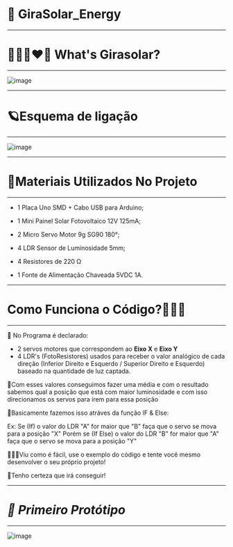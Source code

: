 #                    🌻 GiraSolar_Energy
---------------------------------
# **👨🏻‍🚀❤🌻 What's Girasolar?**
---------------------------------

![image](https://user-images.githubusercontent.com/65203015/124290698-232a0d80-db2a-11eb-90f7-8b1aba7dc0e1.png)

---------------------------------
# **🪐Esquema de ligação**
---------------------------------

![image](https://user-images.githubusercontent.com/65203015/124290899-5ec4d780-db2a-11eb-9971-817b557b4b2c.png)

---------------------------------
# **🧱Materiais Utilizados No Projeto**
---------------------------------

- 1 Placa Uno SMD + Cabo USB para Arduino;

- 1 Mini Painel Solar Fotovoltaico 12V 125mA;

- 2 Micro Servo Motor 9g SG90 180°;

- 4 LDR Sensor de Luminosidade 5mm;

- 4 Resistores de 220 Ω

- 1 Fonte de Alimentação Chaveada 5VDC 1A.

----------------------------------
# **Como Funciona o Código?🤷🏻‍♂️**
----------------------------------
 🚀 No Programa é declarado:
- 2 servos motores que correspondem ao **Eixo X** e **Eixo Y**
- 4 LDR's (FotoResistores) usados para receber o valor analógico de cada direção 
(Inferior Direito e Esquerdo / Superior Direito e Esquerdo) baseado na quantidade de luz captada.

 🚀Com esses valores conseguimos fazer uma média e com o resultado sabemos qual a posição que está com maior luminosidade
   e com isso direcionamos os servos para irem para essa posição

 🚀Basicamente fazemos isso atráves da função IF & Else:
   
   Ex: Se (If) o valor do LDR "A" for maior que "B" faça que o servo se mova para a posição "X"
    Porém se (If Else) o valor do LDR "B" for maior que "A" faça que o servo se mova para a posição "Y"
    
  👨🏻‍🚀Viu como é fácil, use o exemplo do código e tente você mesmo desenvolver o seu próprio projeto!
   
  🌌Tenho certeza que irá conseguir!
  
 ------------------------------------
 # *🌻 Primeiro Protótipo*
 ------------------------------------
 ![image](https://user-images.githubusercontent.com/65203015/124294113-ba449480-db2d-11eb-97dc-dea10644f55c.png)

    
    

